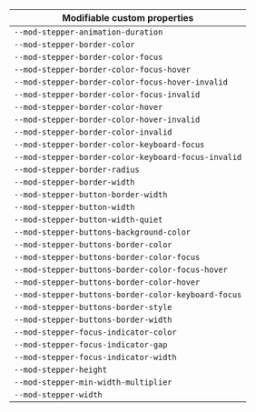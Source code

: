 | Modifiable custom properties                        |
| --------------------------------------------------- |
| `--mod-stepper-animation-duration`                  |
| `--mod-stepper-border-color`                        |
| `--mod-stepper-border-color-focus`                  |
| `--mod-stepper-border-color-focus-hover`            |
| `--mod-stepper-border-color-focus-hover-invalid`    |
| `--mod-stepper-border-color-focus-invalid`          |
| `--mod-stepper-border-color-hover`                  |
| `--mod-stepper-border-color-hover-invalid`          |
| `--mod-stepper-border-color-invalid`                |
| `--mod-stepper-border-color-keyboard-focus`         |
| `--mod-stepper-border-color-keyboard-focus-invalid` |
| `--mod-stepper-border-radius`                       |
| `--mod-stepper-border-width`                        |
| `--mod-stepper-button-border-width`                 |
| `--mod-stepper-button-width`                        |
| `--mod-stepper-button-width-quiet`                  |
| `--mod-stepper-buttons-background-color`            |
| `--mod-stepper-buttons-border-color`                |
| `--mod-stepper-buttons-border-color-focus`          |
| `--mod-stepper-buttons-border-color-focus-hover`    |
| `--mod-stepper-buttons-border-color-hover`          |
| `--mod-stepper-buttons-border-color-keyboard-focus` |
| `--mod-stepper-buttons-border-style`                |
| `--mod-stepper-buttons-border-width`                |
| `--mod-stepper-focus-indicator-color`               |
| `--mod-stepper-focus-indicator-gap`                 |
| `--mod-stepper-focus-indicator-width`               |
| `--mod-stepper-height`                              |
| `--mod-stepper-min-width-multiplier`                |
| `--mod-stepper-width`                               |
